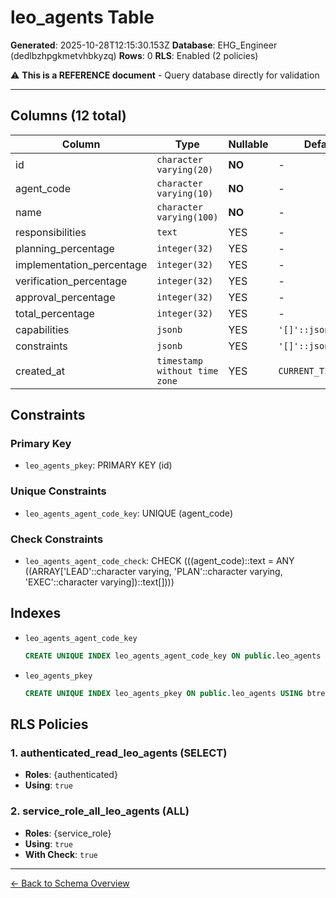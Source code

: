 # leo_agents Table

**Generated**: 2025-10-28T12:15:30.153Z
**Database**: EHG_Engineer (dedlbzhpgkmetvhbkyzq)
**Rows**: 0
**RLS**: Enabled (2 policies)

⚠️ **This is a REFERENCE document** - Query database directly for validation

---

## Columns (12 total)

| Column | Type | Nullable | Default | Description |
|--------|------|----------|---------|-------------|
| id | `character varying(20)` | **NO** | - | - |
| agent_code | `character varying(10)` | **NO** | - | - |
| name | `character varying(100)` | **NO** | - | - |
| responsibilities | `text` | YES | - | - |
| planning_percentage | `integer(32)` | YES | - | - |
| implementation_percentage | `integer(32)` | YES | - | - |
| verification_percentage | `integer(32)` | YES | - | - |
| approval_percentage | `integer(32)` | YES | - | - |
| total_percentage | `integer(32)` | YES | - | - |
| capabilities | `jsonb` | YES | `'[]'::jsonb` | - |
| constraints | `jsonb` | YES | `'[]'::jsonb` | - |
| created_at | `timestamp without time zone` | YES | `CURRENT_TIMESTAMP` | - |

## Constraints

### Primary Key
- `leo_agents_pkey`: PRIMARY KEY (id)

### Unique Constraints
- `leo_agents_agent_code_key`: UNIQUE (agent_code)

### Check Constraints
- `leo_agents_agent_code_check`: CHECK (((agent_code)::text = ANY ((ARRAY['LEAD'::character varying, 'PLAN'::character varying, 'EXEC'::character varying])::text[])))

## Indexes

- `leo_agents_agent_code_key`
  ```sql
  CREATE UNIQUE INDEX leo_agents_agent_code_key ON public.leo_agents USING btree (agent_code)
  ```
- `leo_agents_pkey`
  ```sql
  CREATE UNIQUE INDEX leo_agents_pkey ON public.leo_agents USING btree (id)
  ```

## RLS Policies

### 1. authenticated_read_leo_agents (SELECT)

- **Roles**: {authenticated}
- **Using**: `true`

### 2. service_role_all_leo_agents (ALL)

- **Roles**: {service_role}
- **Using**: `true`
- **With Check**: `true`

---

[← Back to Schema Overview](../database-schema-overview.md)
